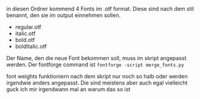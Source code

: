 in diesen Ordner kommend 4 Fonts im .otf format. Diese sind nach dem stil benannt, den sie im output einnehmen sollen.
- regular.otf
- italic.otf
- bold.otf
- boldItalic.otf

Der Name, den die neue Font bekommen soll, muss im skript angepasst werden.
Der fontforge command ist `fontforge -script merge_fonts.py`

font weights funktioniern nach dem skript nur noch so halb oder werden irgendwie anders angepasst. Die sind meistens aber auch egal vielleicht guck ich mir irgendwann mal an warum das so ist
